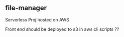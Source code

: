 ## file-manager

Serverless Proj hosted on AWS

Front end should be deployed to s3 in aws cli scripts ??